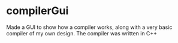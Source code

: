 # compilerGui
Made a GUI to show how a compiler works, along with a very basic compiler of my own design. The compiler was written in C++
